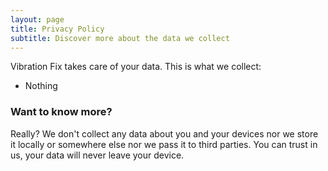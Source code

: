 ```yaml
---
layout: page
title: Privacy Policy
subtitle: Discover more about the data we collect
---
```


Vibration Fix takes care of your data. This is what we collect:

- Nothing

### Want to know more?

Really? We don't collect any data about you and your devices nor we store it locally or somewhere else nor we pass it to third parties. You can trust in us, your data will never leave your device.
